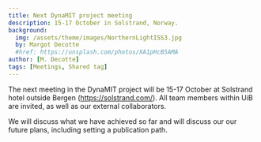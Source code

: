 ```yaml
---
title: Next DynaMIT project meeting
description: 15-17 October in Solstrand, Norway.
background:
  img: /assets/theme/images/NorthernLightISS3.jpg
  by: Margot Decotte
  #href: https://unsplash.com/photos/XA1pHcB5AMA
author: [M. Decotte]
tags: [Meetings, Shared tag]
---
```


The next meeting in the DynaMIT project will be 15-17 October at Solstrand hotel outside Bergen (https://solstrand.com/). All team members within UiB are invited, as well as our external collaborators. 

We will discuss what we have achieved so far and will discuss our our future plans, including setting a publication path.